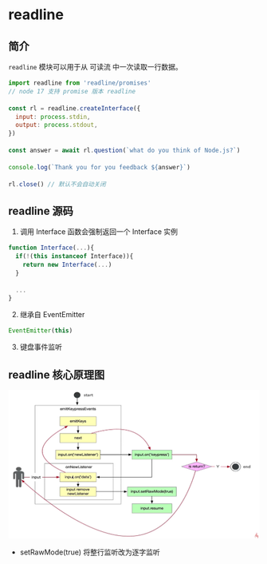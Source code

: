 # readline

## 简介

`readline` 模块可以用于从 可读流 中一次读取一行数据。

```js
import readline from 'readline/promises'
// node 17 支持 promise 版本 readline

const rl = readline.createInterface({
  input: process.stdin,
  output: process.stdout,
})

const answer = await rl.question(`what do you think of Node.js?`)

console.log(`Thank you for you feedback ${answer}`)

rl.close() // 默认不会自动关闭
```

## readline 源码

1. 调用 Interface 函数会强制返回一个 Interface 实例

```js
function Interface(...){
  if(!(this instanceof Interface)){
    return new Interface(...)
  }

  ...
}
```

2. 继承自 EventEmitter

```js
EventEmitter(this)
```

3. 键盘事件监听


## readline 核心原理图

![](imgs/2022-07-24-13-32-31.png)

- setRawMode(true) 将整行监听改为逐字监听
